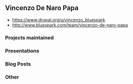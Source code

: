 ## Vincenzo De Naro Papa
 * https://www.drupal.org/u/vincenzo_bluespark
 * http://www.bluespark.com/team/vincenzo-de-naro-papa

### Projects maintained

### Presentations

### Blog Posts

### Other
